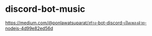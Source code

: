# discord-bot-music
https://medium.com/@ponlawatsuparat/สร้าง-bot-discord-เปิดเพลงด้วย-nodejs-4d99e82ed56d
